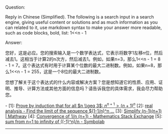 Question:

Reply in Chinese (Simplified).
The following is a search input in a search engine, giving useful content or solutions and as much information as you can related to it, use markdown syntax to make your answer more readable, such as code blocks, bold, list:
1<<n - 1

Answer:

您好，这是必应。您的搜索输入是一个数学表达式，它表示将数字1左移n位，然后减去1。这相当于计算2的n次方，然后减去1。例如，如果n=3，那么1<<n - 1 = 8 - 1 = 7。这个表达式有时用于计算某个位数的最大二进制数。例如，如果n=8，那么1<<n - 1 = 255，这是一个8位的最大二进制数。

您想了解关于这个表达式的什么内容或解决方案？您是想知道它的性质、应用、证明、推导、计算方法或其他方面的信息吗？请告诉我您的具体需求，我会尽力帮助您。

\-
\[1]: [Prove by induction that for all $n \\geq 3$: $n^{n+1} > (n+1)^n$](https://math.stackexchange.com/questions/77935/prove-by-induction-that-for-all-n-geq-3-nn1-n1n)
\[2]: [real analysis - Find the limit of the sequence $(1-1/n)^n ...](https://math.stackexchange.com/questions/1656671/find-the-limit-of-the-sequence-1-1-nn)
\[3]: [Simplify (n-1)(n+1) | Mathway](https://www.mathway.com/popular-problems/Algebra/236280)
\[4]: [Convergence of 1/n (n+1) - Mathematics Stack Exchange](https://math.stackexchange.com/questions/4282605/convergence-of-1-nn1)
\[5]: [sum from n=1 to infinity of ((-1)^n)/n - Symbolab](https://www.symbolab.com/solver/step-by-step/%5Csum_%7Bn%3D1%7D%5E%7B%5Cinfty%7D%5Cfrac%7B%28-1%29%5En%7D%7Bn%7D?or=ex)

<hr/>

